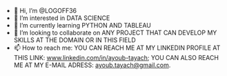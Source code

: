 - 👋 Hi, I’m @LOGOFF36
- 👀 I’m interested in DATA SCIENCE
- 🌱 I’m currently learning PYTHON AND TABLEAU
- 💞️ I’m looking to collaborate on ANY PROJECT THAT CAN DEVELOP MY SKILLS AT THE DOMAIN OR IN THIS FIELD
- 📫 How to reach me: YOU CAN REACH ME AT MY LINKEDIN PROFILE AT THIS LINK: www.linkedin.com/in/ayoub-tayach; YOU CAN ALSO REACH ME AT MY E-MAIL ADRESS: ayoub.tayach@gmail.com.
